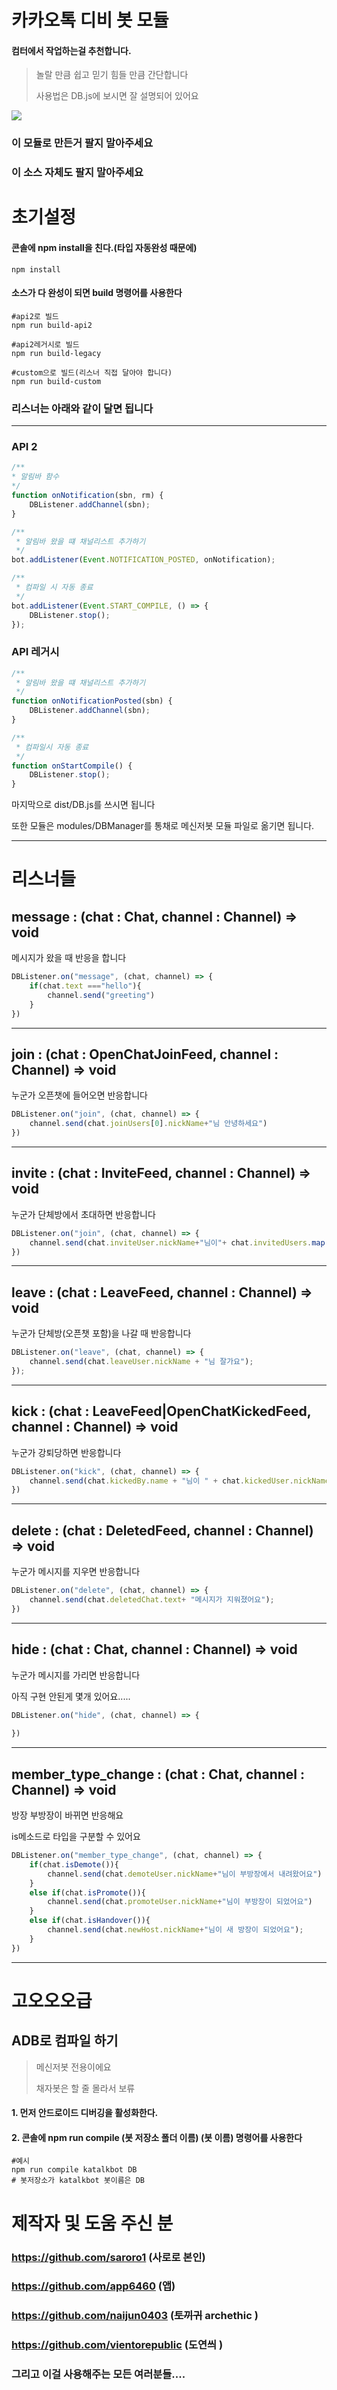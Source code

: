 카카오톡 디비 봇 모듈
======================

#### 컴터에서 작업하는걸 추천합니다.

> 놀랄 만큼 쉽고 믿기 힘들 만큼 간단합니다
> 
> 사용법은 DB.js에 보시면 잘 설명되어 있어요


<img src="https://licensebuttons.net/l/by-nc/2.0/kr/88x31.png">

### __이 모듈로 만든거 팔지 말아주세요__
### __이 소스 자체도 팔지 말아주세요__

# 초기설정 

#### 콘솔에 npm install을 친다.(타입 자동완성 때문에)
```shell
npm install
```

#### 소스가 다 완성이 되면 build 명령어를 사용한다
```shell
#api2로 빌드
npm run build-api2

#api2레거시로 빌드
npm run build-legacy

#custom으로 빌드(리스너 직접 달아야 합니다)
npm run build-custom
```



### 리스너는 아래와 같이 달면 됩니다
****
### API 2
```javascript
/**
* 알림바 함수
*/
function onNotification(sbn, rm) {
    DBListener.addChannel(sbn);
}

/**
 * 알림바 왔을 떄 채널리스트 추가하기
 */
bot.addListener(Event.NOTIFICATION_POSTED, onNotification);

/**
 * 컴파일 시 자동 종료
 */
bot.addListener(Event.START_COMPILE, () => {
    DBListener.stop();
});

```

### API 레거시

```javascript
/**
 * 알림바 왔을 떄 채널리스트 추가하기
 */
function onNotificationPosted(sbn) {
    DBListener.addChannel(sbn);
}

/**
 * 컴파일시 자동 종료
 */
function onStartCompile() {
    DBListener.stop();
}
```


마지막으로 dist/DB.js를 쓰시면 됩니다

또한 모듈은 modules/DBManager를 통채로
메신저봇 모듈 파일로 옮기면 됩니다.


****
# 리스너들
## message : (chat : Chat, channel : Channel) => void

메시지가 왔을 때 반응을 합니다

```javascript
DBListener.on("message", (chat, channel) => {
    if(chat.text ==="hello"){
        channel.send("greeting")
    }
})
```
****
## join : (chat : OpenChatJoinFeed, channel : Channel) => void
누군가 오픈챗에 들어오면 반응합니다
```javascript
DBListener.on("join", (chat, channel) => {
    channel.send(chat.joinUsers[0].nickName+"님 안녕하세요")
})
```

****
## invite : (chat : InviteFeed, channel : Channel) => void
누군가 단체방에서 초대하면 반응합니다
```javascript
DBListener.on("join", (chat, channel) => {
    channel.send(chat.inviteUser.nickName+"님이"+ chat.invitedUsers.map((e)=>e.nickName).join(",")+"님을 초대했습니다")
})
```

****
## leave : (chat : LeaveFeed, channel : Channel) => void
누군가 단체방(오픈챗 포함)을 나갈 때 반응합니다
```javascript
DBListener.on("leave", (chat, channel) => {
    channel.send(chat.leaveUser.nickName + "님 잘가요");
});
```

****
## kick : (chat : LeaveFeed|OpenChatKickedFeed, channel : Channel) => void
누군가 강퇴당하면 반응합니다
```javascript
DBListener.on("kick", (chat, channel) => {
    channel.send(chat.kickedBy.name + "님이 " + chat.kickedUser.nickName + "님을 강퇴했습니다")
})
```

****
## delete : (chat : DeletedFeed, channel : Channel) => void
누군가 메시지를 지우면 반응합니다
```javascript
DBListener.on("delete", (chat, channel) => {
    channel.send(chat.deletedChat.text+ "메시지가 지워졌어요");
})
```

****
## hide : (chat : Chat, channel : Channel) => void
누군가 메시지를 가리면 반응합니다

아직 구현 안된게 몇개 있어요.....
```javascript
DBListener.on("hide", (chat, channel) => {
    
})
```
****
## member_type_change : (chat : Chat, channel : Channel) => void
방장 부방장이 바뀌면 반응해요 

is메소드로 타입을 구분할 수 있어요
```javascript
DBListener.on("member_type_change", (chat, channel) => {
    if(chat.isDemote()){
        channel.send(chat.demoteUser.nickName+"님이 부방장에서 내려왔어요")
    }
    else if(chat.isPromote()){
        channel.send(chat.promoteUser.nickName+"님이 부방장이 되었어요")
    }
    else if(chat.isHandover()){
        channel.send(chat.newHost.nickName+"님이 새 방장이 되었어요");
    }
})
```

****

# 고오오오급 
## ADB로 컴파일 하기
> 메신저봇 전용이에요
> 
> 채자봇은 할 줄 몰라서 보류
>

#### 1. 먼저 안드로이드 디버깅을 활성화한다.
#### 2. 콘솔에 npm run compile (봇 저장소 폴더 이름) (봇 이름) 명령어를 사용한다
```shell
#예시
npm run compile katalkbot DB
# 봇저장소가 katalkbot 봇이름은 DB
```

# 제작자 및 도움 주신 분
### https://github.com/saroro1 (사로로 본인)
### https://github.com/app6460 (앱)
### https://github.com/naijun0403 (~~토끼귀~~ archethic )
### https://github.com/vientorepublic (도연씌 )

### 그리고 이걸 사용해주는 모든 여러분들....
